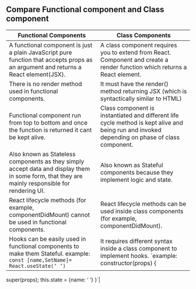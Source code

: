 ## Compare Functional component and Class component

|Functional Components|Class Components|
|---------------------|---------------|
|A functional component is just a plain JavaScript pure function that accepts props as an argument and returns a React element(JSX).	|A class component requires you to extend from React. Component and create a render function which returns a React element.|
|There is no render method used in functional components.|	It must have the render() method returning JSX (which is syntactically similar to HTML)|
|Functional component run from top to bottom and once the function is returned it cant be kept alive.	|Class component is instantiated and different life cycle method is kept alive and being run and invoked depending on phase of class component.|
|Also known as Stateless components as they simply accept data and display them in some form, that they are mainly responsible for rendering UI.	|Also known as Stateful components because they implement logic and state.|
|React lifecycle methods (for example, componentDidMount) cannot be used in functional components.	|React lifecycle methods can be used inside class components (for example, componentDidMount).|
|Hooks can be easily used in functional components to make them Stateful. example: `const [name,SetName]= React.useState(‘ ‘)` | It requires different syntax inside a class component to implement hooks. `example: constructor(props) {
   super(props);
   this.state = {name: ‘ ‘}
}`|
